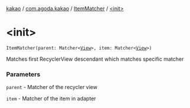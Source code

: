 [kakao](../../index.md) / [com.agoda.kakao](../index.md) / [ItemMatcher](index.md) / [&lt;init&gt;](.)

# &lt;init&gt;

`ItemMatcher(parent: Matcher<`[`View`](https://developer.android.com/reference/android/view/View.html)`>, item: Matcher<`[`View`](https://developer.android.com/reference/android/view/View.html)`>)`

Matches first RecyclerView descendant which matches specific matcher

### Parameters

`parent` - Matcher of the recycler view

`item` - Matcher of the item in adapter